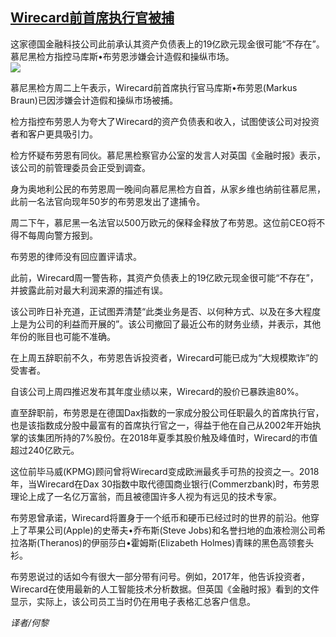 <!--1592952742000-->
[Wirecard前首席执行官被捕](https://cn.ft.com/story/001088277?full=y)
------

<div></div><div class="story-lead">这家德国金融科技公司此前承认其资产负债表上的19亿欧元现金很可能“不存在”。慕尼黑检方指控马库斯•布劳恩涉嫌会计造假和操纵市场。</div><div class=" story-image image"><img src="https://thumbor.ftacademy.cn/unsafe/1340x754/https://thumbor.ftacademy.cn/unsafe/picture/5/000094095_piclink.jpg"></div><div class="story-body"><div id="story-body-container"><p>慕尼黑检方周二上午表示，Wirecard前首席执行官马库斯•布劳恩(Markus Braun)已因涉嫌会计造假和操纵市场被捕。</p><p>检方指控布劳恩人为夸大了Wirecard的资产负债表和收入，试图使该公司对投资者和客户更具吸引力。</p><p>检方怀疑布劳恩有同伙。慕尼黑检察官办公室的发言人对英国《金融时报》表示，该公司的前管理委员会正受到调查。</p><p>身为奥地利公民的布劳恩周一晚间向慕尼黑检方自首，从家乡维也纳前往慕尼黑，此前一名法官向现年50岁的布劳恩发出了逮捕令。</p><div  data-o-ads-name="mpu-middle1" class="o-ads in-article-advert" data-o-ads-formats-default="false"  data-o-ads-formats-small="FtcMobileMpu"  data-o-ads-formats-medium="FtcMpu" data-o-ads-formats-large="FtcMpu" data-o-ads-formats-extra="FtcMpu" data-o-ads-targeting="cnpos=middle1;" data-cy='[{"devices":["PC","iPhoneWeb","AndroidWeb","iPhoneApp","AndroidApp"],"pattern":"MPU","position":"Middle1","container":"mpuInStory"}]'></div><p>周二下午，慕尼黑一名法官以500万欧元的保释金释放了布劳恩。这位前CEO将不得不每周向警方报到。</p><p>布劳恩的律师没有回应置评请求。</p><p>此前，Wirecard周一警告称，其资产负债表上的19亿欧元现金很可能“不存在”，并披露此前对最大利润来源的描述有误。</p><p>该公司昨日补充道，正试图弄清楚“此类业务是否、以何种方式、以及在多大程度上是为公司的利益而开展的”。该公司撤回了最近公布的财务业绩，并表示，其他年份的账目也可能不准确。</p><p>在上周五辞职前不久，布劳恩告诉投资者，Wirecard可能已成为“大规模欺诈”的受害者。</p><p>自该公司上周四推迟发布其年度业绩以来，Wirecard的股价已暴跌逾80%。</p><div data-o-ads-name="mpu-middle2" class="o-ads in-article-advert" data-o-ads-formats-default="false"  data-o-ads-formats-small="FtcMobileMpu"  data-o-ads-formats-medium="false" data-o-ads-formats-large="false" data-o-ads-formats-extra="false" data-o-ads-targeting="cnpos=middle2;" data-cy='[{"devices":["iPhoneWeb","AndroidWeb","iPhoneApp","AndroidApp"],"pattern":"MPU","position":"Middle2","container":"mpuInStory"}]'></div><p>直至辞职前，布劳恩是在德国Dax指数的一家成分股公司任职最久的首席执行官，也是该指数成分股中最富有的首席执行官之一，得益于他在自己从2002年开始执掌的该集团所持的7%股份。在2018年夏季其股价触及峰值时，Wirecard的市值超过240亿欧元。</p><p>这位前毕马威(KPMG)顾问曾将Wirecard变成欧洲最炙手可热的投资之一。2018年，当Wirecard在Dax 30指数中取代德国商业银行(Commerzbank)时，布劳恩理论上成了一名亿万富翁，而且被德国许多人视为有远见的技术专家。</p><p>布劳恩曾承诺，Wirecard将置身于一个纸币和硬币已经过时的世界的前沿。他穿上了苹果公司(Apple)的史蒂夫•乔布斯(Steve Jobs)和名誉扫地的血液检测公司希拉洛斯(Theranos)的伊丽莎白•霍姆斯(Elizabeth Holmes)青睐的黑色高领套头衫。</p><p>布劳恩说过的话如今有很大一部分带有问号。例如，2017年，他告诉投资者，Wirecard在使用最新的人工智能技术分析数据。但英国《金融时报》看到的文件显示，实际上，该公司员工当时仍在用电子表格汇总客户信息。</p><p><i>译者/何黎</i></p></div><div class="clearfloat"></div></div>
